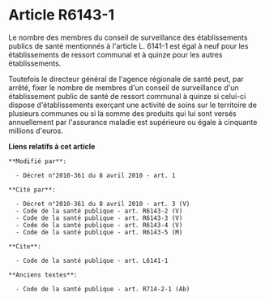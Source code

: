 # Article R6143-1

Le nombre des membres du conseil de surveillance des établissements publics de santé mentionnés à l'article L. 6141-1 est
égal à neuf pour les établissements de ressort communal et à quinze pour les autres établissements. 

Toutefois le directeur général de l'agence régionale de santé peut, par arrêté, fixer le nombre de membres d'un conseil de
surveillance d'un établissement public de santé de ressort communal à quinze si celui-ci dispose d'établissements exerçant
une activité de soins sur le territoire de plusieurs communes ou si la somme des produits qui lui sont versés annuellement
par l'assurance maladie est supérieure ou égale à cinquante millions d'euros.

**Liens relatifs à cet article**

	**Modifié par**:

	  - Décret n°2010-361 du 8 avril 2010 - art. 1

	**Cité par**:

	  - Décret n°2010-361 du 8 avril 2010 - art. 3 (V)
	  - Code de la santé publique - art. R6143-2 (V)
	  - Code de la santé publique - art. R6143-3 (V)
	  - Code de la santé publique - art. R6143-4 (V)
	  - Code de la santé publique - art. R6143-5 (M)

	**Cite**:

	  - Code de la santé publique - art. L6141-1

	**Anciens textes**:

	  - Code de la santé publique - art. R714-2-1 (Ab)
